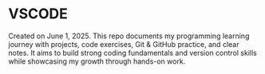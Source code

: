 # VSCODE
Created on June 1, 2025. This repo documents my programming learning journey with projects, code exercises, Git &amp; GitHub practice, and clear notes. It aims to build strong coding fundamentals and version control skills while showcasing my growth through hands-on work.
